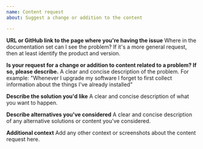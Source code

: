```yaml
---
name: Content request
about: Suggest a change or addition to the content

---
```


**URL or GitHub link to the page where you're having the issue**
Where in the documentation set can I see the problem? If it's a more general request, then at least identify the product and version. 

**Is your request for a change or addition to content related to a problem? If so, please describe.**
A clear and concise description of the problem. For example: "Whenever I upgrade my software I forget to first collect information about the things I've already installed"

**Describe the solution you'd like**
A clear and concise description of what you want to happen.

**Describe alternatives you've considered**
A clear and concise description of any alternative solutions or content you've considered.

**Additional context**
Add any other context or screenshots about the content request here.
